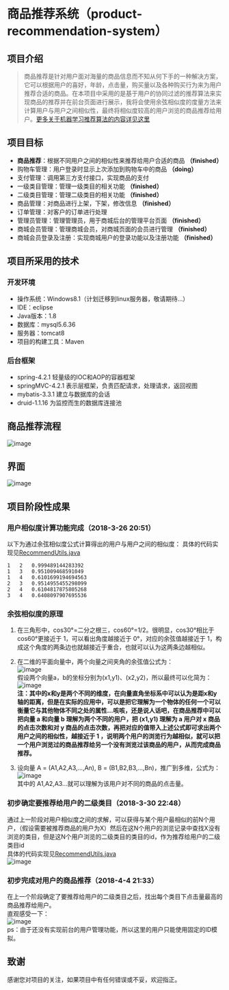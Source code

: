 # 商品推荐系统（product-recommendation-system）

## 项目介绍

> 商品推荐是针对用户面对海量的商品信息而不知从何下手的一种解决方案，它可以根据用户的喜好，年龄，点击量，购买量以及各种购买行为来为用户推荐合适的商品。在本项目中采用的是基于用户的协同过滤的推荐算法来实现商品的推荐并在前台页面进行展示，我将会使用余弦相似度的度量方法来计算用户与用户之间相似性，最终将相似度较高的用户浏览的商品推荐给用户。<a href="https://github.com/MrQuJL/product-recommendation-system/tree/master/shopping-recommendate" target="blank">更多关于机器学习推荐算法的内容详见这里</a>

## 项目目标

* **商品推荐**：根据不同用户之间的相似性来推荐给用户合适的商品 **（finished）**
* 购物车管理：用户登录时显示上次添加到购物车中的商品 **（doing）**
* 支付管理：调用第三方支付接口，实现商品的支付
* 一级类目管理：管理一级类目的相关功能 **（finished）**
* 二级类目管理：管理二级类目的相关功能 **（finished）**
* 商品管理：对商品进行上架，下架，修改信息 **（finished）**
* 订单管理：对客户的订单进行处理
* 管理员管理：管理管理员，用于商城后台的管理平台页面 **（finished）**
* 商城会员管理：管理商城会员，对商城页面的会员进行管理 **（finished）**
* 商城会员登录及注册：实现商城用户的登录功能以及注册功能 **（finished）**

## 项目所采用的技术

### 开发环境

* 操作系统：Windows8.1（计划迁移到linux服务器，敬请期待...）
* IDE：eclipse
* Java版本：1.8
* 数据库：mysql5.6.36
* 服务器：tomcat8
* 项目的构建工具：Maven

### 后台框架

* spring-4.2.1	轻量级的IOC和AOP的容器框架
* springMVC-4.2.1	表示层框架，负责匹配请求，处理请求，返回视图
* mybatis-3.3.1	建立与数据库的会话
* druid-1.1.16	为监控而生的数据库连接池

## 商品推荐流程
![image](https://github.com/MrQuJL/online-shop/raw/master/shopping-imgs/商品推荐流程.png)

## 界面
![image](https://github.com/MrQuJL/online-shop/raw/master/shopping-imgs/shopping.png)

## 项目阶段性成果

### 用户相似度计算功能完成（2018-3-26 20:51）
以下为通过余弦相似度公式计算得出的用户与用户之间的相似度：
具体的代码实现见<a href="https://github.com/MrQuJL/product-recommendation-system/blob/master/shopping/src/main/java/com/lyu/shopping/recommendate/util/RecommendUtils.java" target="_blank">RecommendUtils.java</a>
```
1	2	0.999489144283392
1	3	0.951009468591049
1	4	0.6101699194694563
2	3	0.9514955455298099
2	4	0.6104817875805268
3	4	0.6408097907695536
```

### 余弦相似度的原理
1. 在三角形中，cos30°=二分之根三，cos60°=1/2。很明显，cos30°相比于cos60°更接近于 1，可以看出角度越接近于 0°，对应的余弦值越接近于 1，构成这个角度的两条边也就越接近于重合，也就可以认为这两条边越相似。

2. 在二维的平面向量中，两个向量之间夹角的余弦值公式为：<br/>
![image](https://github.com/MrQuJL/online-shop/raw/master/shopping-imgs/cos1.jpg)<br/>
假设两个向量a，b的坐标分别为(x1,y1)、(x2,y2)，所以最终可以化简为：<br/>
![image](https://github.com/MrQuJL/online-shop/raw/master/shopping-imgs/cos2.jpg)<br/>
**注：其中的x和y是两个不同的维度，在向量直角坐标系中可以认为是距x和y轴的距离，但是在实际的应用中，可以是把它理解为一个物体的任何一个可以衡量它与其他物体不同之处的属性...咳咳，还是说人话吧，在商品推荐中可以把向量 a 和向量 b 理解为两个不同的用户，把 (x1,y1) 理解为 a 用户对 x 商品的点击次数和对 y 商品的点击次数，再把对应的值带入上述公式即可求出两个用户之间的相似性，越接近于 1 ，说明两个用户的浏览行为越相似，就可以把一个用户浏览过的商品推荐给另一个没有浏览过该商品的用户，从而完成商品推荐。**

3. 设向量 A = (A1,A2,A3,...,An), B = (B1,B2,B3,...,Bn)，推广到多维，公式为：<br/>
![image](https://github.com/MrQuJL/online-shop/raw/master/shopping-imgs/cos3.jpg)<br/>
其中的 A1,A2,A3...就可以理解为该用户对不同的商品的点击量。

### 初步确定要推荐给用户的二级类目（2018-3-30 22:48）
通过上一阶段对用户相似度之间的求解，可以获得与某个用户最相似的前N个用户，（假设需要被推荐商品的用户为X）然后在这N个用户的浏览记录中查找X没有浏览的类目，但是这N个用户浏览的二级类目的类目的id，作为推荐给用户的二级类目id<br/>
具体的代码实现见<a href="https://github.com/MrQuJL/product-recommendation-system/blob/master/shopping/src/main/java/com/lyu/shopping/recommendate/util/RecommendUtils.java" target="_blank">RecommendUtils.java</a><br/>
![image](https://github.com/MrQuJL/online-shop/raw/master/shopping-imgs/recommendCategory2.png)<br/>

### 初步完成对用户的商品推荐（2018-4-4 21:33）
在上一个阶段确定了要推荐给用户的二级类目之后，找出每个类目下点击量最高的商品推荐给用户。<br/>
直观感受一下：<br/>
![image](https://github.com/MrQuJL/online-shop/raw/master/shopping-imgs/recommendateProduct.png)<br/>
ps：由于还没有实现前台的用户管理功能，所以这里的用户只能使用固定的ID模拟。<br/>

## 致谢
感谢您对项目的关注，如果项目中有任何错误或不妥，欢迎指正。

